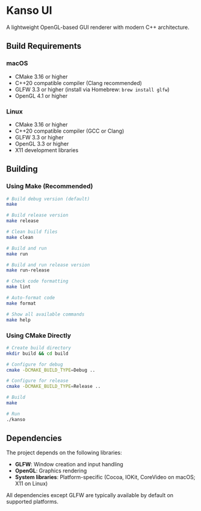 # Kanso UI 

A lightweight OpenGL-based GUI renderer with modern C++ architecture.

## Build Requirements

### macOS
- CMake 3.16 or higher
- C++20 compatible compiler (Clang recommended)
- GLFW 3.3 or higher (install via Homebrew: `brew install glfw`)
- OpenGL 4.1 or higher

### Linux
- CMake 3.16 or higher
- C++20 compatible compiler (GCC or Clang)
- GLFW 3.3 or higher
- OpenGL 3.3 or higher
- X11 development libraries

## Building

### Using Make (Recommended)

```bash
# Build debug version (default)
make

# Build release version
make release

# Clean build files
make clean

# Build and run
make run

# Build and run release version
make run-release

# Check code formatting
make lint

# Auto-format code
make format

# Show all available commands
make help
```

### Using CMake Directly

```bash
# Create build directory
mkdir build && cd build

# Configure for debug
cmake -DCMAKE_BUILD_TYPE=Debug ..

# Configure for release
cmake -DCMAKE_BUILD_TYPE=Release ..

# Build
make

# Run
./kanso
```

## Dependencies

The project depends on the following libraries:

- **GLFW**: Window creation and input handling
- **OpenGL**: Graphics rendering
- **System libraries**: Platform-specific (Cocoa, IOKit, CoreVideo on macOS; X11 on Linux)

All dependencies except GLFW are typically available by default on supported platforms.